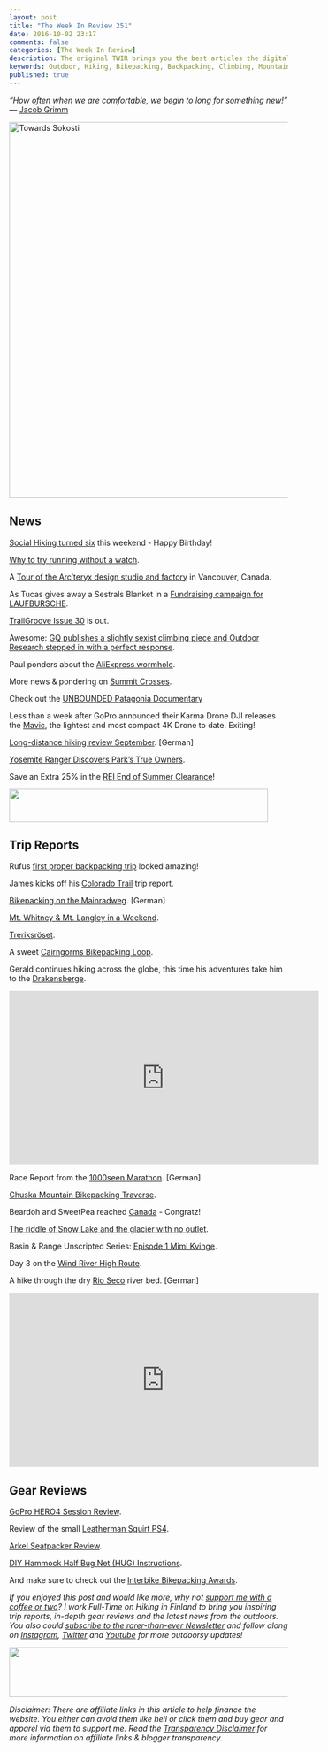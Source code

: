 ```yaml
---
layout: post
title: "The Week In Review 251"
date: 2016-10-02 23:17
comments: false
categories: [The Week In Review]
description: The original TWIR brings you the best articles the digital outdoors had to offer in the past week.
keywords: Outdoor, Hiking, Bikepacking, Backpacking, Climbing, Mountaineering, Camping, Trekking, Wandern, Reisen, Travel
published: true
---
```


*“How often when we are comfortable, we begin to long for something new!”* ― [Jacob Grimm](http://amzn.to/2dRqlzO)

<a data-flickr-embed="true"  href="https://www.flickr.com/photos/hendrikmorkel/9769576353/in/album-72157635543361552/" title="Towards Sokosti"><img src="https://c2.staticflickr.com/8/7429/9769576353_1cdd00a4b0_b.jpg" width="1024" height="680" alt="Towards Sokosti"></a><script async src="//embedr.flickr.com/assets/client-code.js" charset="utf-8"></script>

<!-- more -->

## News

[Social Hiking turned six](http://www.shareyouradventure.com) this weekend - Happy Birthday!

[Why to try running without a watch](http://bit.ly/2dkykEg).

A [Tour of the Arc’teryx design studio and factory](https://hikinginfinland.com/2016/09/arcteryx-workshop-tour.html) in Vancouver, Canada.

As Tucas gives away a Sestrals Blanket in a [Fundraising campaign for LAUFBURSCHE](http://www.astucas.com/en/i-love-laufbursche/).

[TrailGroove Issue 30](http://trailgroove.com/issue30.html) is out. 

Awesome: [GQ publishes a slightly sexist climbing piece and Outdoor Research stepped in with a perfect response](http://blog.thedyrt.com/camp/week-gq-published-sexist-climbing-piece-outdoor-research-stepped-perfect-response/).

Paul ponders about the [AliExpress wormhole](http://www.pmags.com/the-aliexpress-wormhole).

More news & pondering on [Summit Crosses](https://onehundredmountains.blogspot.fi/2016/09/cross-purposes-3.html).

Check out the [UNBOUNDED Patagonia Documentary](https://www.kickstarter.com/projects/1118318772/unbounded-patagonia-documentary)

Less than a week after GoPro announced their Karma Drone DJI releases the [Mavic](http://www.avantlink.com/click.php?tt=ml&ti=565427&pw=73183), the lightest and most compact 4K Drone to date. Exiting! 

[Long-distance hiking review September](http://www.gehlebt.at/weitwander-rueckblick-september-2016/). [German]

[Yosemite Ranger Discovers Park’s True Owners](https://www.youtube.com/watch?v=T8UpMnOwY5Y).

Save an Extra 25% in the [REI End of Summer Clearance](http://www.avantlink.com/click.php?tt=ml&ti=264573&pw=73183)!

<a href="http://www.avantlink.com/click.php?tt=ml&amp;ti=28933&amp;pw=73183"><img src="//www.avantlink.com/gbi/10060/28933/55699/73183/image.jpg" width="468" height="60" style="border: 0px;" alt="" /></a>

## Trip Reports

Rufus [first proper backpacking trip](https://runrideandsleepoutside.wordpress.com/2016/10/02/2621/) looked amazing! 

James kicks off his [Colorado Trail](https://backpackingbongos.wordpress.com/2016/09/30/the-colorado-trail-pt1-waterton-canyon-to-kenosha-pass/) trip report.

[Bikepacking on the Mainradweg](http://quasiout.blogspot.fi/2016/10/bikepacking-mainradweg-spontane-laufrad.html). [German]

[Mt. Whitney & Mt. Langley in a Weekend](http://seatosummitultralight.blogspot.fi/2016/09/mt-whitney-mt-langley-weekend-september.html).

[Treriksröset](http://www.backpackingnorth.com/blog/2016/9/28/treriksrset-the-three-borders).

A sweet [Cairngorms Bikepacking Loop](http://www.bikepacking.com/routes/cairngorms-loop/).

Gerald continues hiking across the globe, this time his adventures take him to the [Drakensberge](http://geraldtrekkt.blogspot.fi/2016/09/durch-die-drakensberge-3.html).

<iframe width="560" height="315" src="https://www.youtube.com/embed/U9UeJiPebQ8" frameborder="0" allowfullscreen></iframe>

Race Report from the [1000seen Marathon](http://www.packrafting.de/2016/10/rennbericht-vom-1000seen-marathon.html). [German]

[Chuska Mountain Bikepacking Traverse](http://bikepacker.com/chuska-mountain-bikepacking-traverse/).

Beardoh and SweetPea reached [Canada](http://longdistancehiker.com/pct-132-canada-2/) - Congratz!

[The riddle of Snow Lake and the glacier with no outlet](http://www.markhorrell.com/blog/2016/the-riddle-of-snow-lake-and-the-glacier-with-no-outlet/).

Basin & Range Unscripted Series: [Episode 1 Mimi Kvinge](http://www.avantlink.com/click.php?tt=ml&ti=2267&pw=73183).

Day 3 on the [Wind River High Route](http://anastasiaallison.com/blog/2016/9/21/wrhr3).

A hike through the dry [Rio Seco](https://www.hiking-blog.de/touren/wanderung-durch-das-ausgetrocknete-flussbett-des-rio-seco/) river bed. [German]

<iframe width="560" height="315" src="https://www.youtube.com/embed/pX-l7q40J8c" frameborder="0" allowfullscreen></iframe>

## Gear Reviews

[GoPro HERO4 Session Review](https://hikinginfinland.com/2016/09/gopro-hero4-session.html).

Review of the small [Leatherman Squirt PS4](http://pathlesspedaled.com/2016/09/review-leatherman-squirt-ps4/).

[Arkel Seatpacker Review](http://www.bikepacking.com/gear/arkel-seatpacker-review/).

[DIY Hammock Half Bug Net (HUG) Instructions](http://theultimatehang.com/2016/09/diy-hammock-half-bug-net-hug-instructions/). 

And make sure to check out the [Interbike Bikepacking Awards](http://www.bikepacking.com/plog/2016-interbike-awards/).

*If you enjoyed this post and would like more, why not [support me with a coffee or two](http://ko-fi.com/?i=8d16909703c77d0)? I work Full-Time on Hiking in Finland to bring you inspiring trip reports, in-depth gear reviews and the latest news from the outdoors. You also could [subscribe to the rarer-than-ever Newsletter](http://hikinginfinland.us2.list-manage1.com/subscribe?u=b29c2acd04d959eace48da780&id=46b5d0326f) and follow along on [Instagram](https://instagram.com/hendrikm/), [Twitter](https://twitter.com/hendrikmorkel) and [Youtube](https://www.youtube.com/user/Habichtshorst/) for more outdoorsy updates!*

<a href="http://www.avantlink.com/click.php?tt=ml&amp;ti=470409&amp;pw=73183"><img src="//www.avantlink.com/gbi/12441/470409/55699/73183/image.jpg" width="728" height="90" style="border: 0px;" alt="" /></a>

*Disclaimer:  There are affiliate links in this article to help finance the website. You either can avoid them like hell or click them and buy gear and apparel via them to support me. Read the [Transparency Disclaimer](https://hikinginfinland.com/about/) for more information on affiliate links & blogger transparency.*